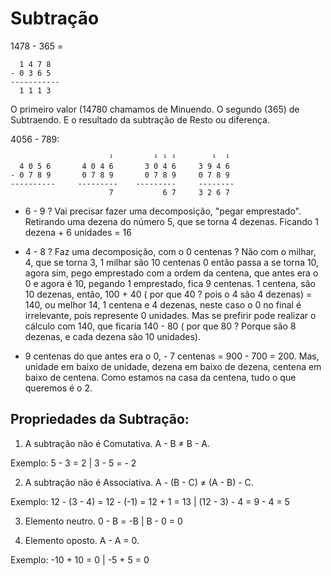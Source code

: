 # Subtração

1478 - 365 =

      1 4 7 8
    - 0 3 6 5
    -----------
      1 1 1 3 

O primeiro valor (14780 chamamos de Minuendo. O segundo (365) de Subtraendo. E o resultado da subtração de Resto ou diferença. 

4056 - 789:


                          ¹         ¹ ¹ ¹        ¹  ¹
      4 0 5 6       4 0 4 6       3 0 4 6     3 9 4 6
    - 0 7 8 9       0 7 8 9       0 7 8 9     0 7 8 9
    ----------     ---------    ---------     --------
                          7           6 7     3 2 6 7

*  6 - 9 ? Vai precisar fazer uma decomposição, "pegar emprestado". Retirando uma dezena do número 5, que se torna 4 dezenas. Ficando 1 dezena + 6 unidades = 16

*  4 - 8 ? Faz uma decomposição, com o 0 centenas ? Não com o milhar, 4, que se torna 3, 1 milhar são 10 centenas
  0 então passa a se torna 10, agora sim, pego emprestado com a ordem da centena, que antes era o 0 e agora é 10, pegando 1 emprestado, fica 9 centenas.
1 centena, são 10 dezenas, então, 100 + 40 ( por que 40 ? pois o 4 são 4 dezenas) = 140, ou melhor 14, 1 centena e 4 dezenas,
neste caso o 0 no final é irrelevante, pois represente 0 unidades.
Mas se prefirir pode realizar o cálculo com 140, que ficaria 140 - 80 ( por que 80 ? Porque são 8 dezenas, e cada dezena são 10 unidades).

* 9 centenas do que antes era o 0, - 7 centenas = 900 - 700 = 200. Mas, unidade em baixo de unidade, dezena em baixo de dezena, centena em baixo de centena. Como estamos na casa da centena, tudo o que queremos é o 2.

## Propriedades da Subtração:

1. A subtração não é Comutativa. A - B ≠ B - A.

Exemplo: 5 - 3 = 2 | 3 - 5 = - 2

2. A subtração não é Associativa. A - (B - C) ≠ (A - B) - C.

Exemplo: 12 - (3 - 4)  = 12 - (-1) = 12 + 1 = 13 | (12 - 3) - 4 = 9 - 4 = 5

3. Elemento neutro. 0 - B = -B | B - 0 = 0

4. Elemento oposto. A - A = 0.

Exemplo: -10 + 10 = 0 | -5 + 5 = 0


